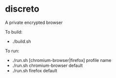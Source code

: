 # discreto
A private encrypted browser


To build:
* ./build.sh

To run:
* ./run.sh [chromium-browser|firefox] profile name
* ./run.sh chromium-browser default
* ./run.sh firefox default
